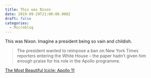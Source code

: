 ```yaml
---
title: This was Nixon
date: 2019-09-29T21:00:00.000Z
draft: false
categories:
  - Microblog
---
```


This was Nixon. Imagine a president being so vain and childish.

> The president wanted to reimpose a ban on New York Times reporters entering the White House – the paper hadn’t given him enough praise for his role in the Apollo programme.

[The Most Beautiful Icicle: Apollo 11](https://www.lrb.co.uk/v41/n16/inigo-thomas/the-most-beautiful-icicle)